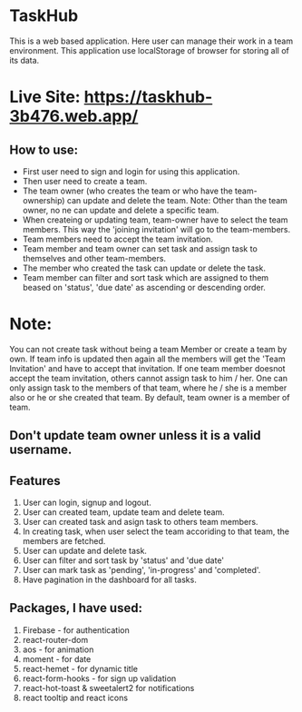 # TaskHub 

This is a web based application. Here user can manage their work in a team environment. This application
use localStorage of browser for storing all of its data.

# Live Site: https://taskhub-3b476.web.app/

## How to use:
* First user need to sign and login for using this application.
* Then user need to create a team.
* The team owner (who creates the team or who have the team-ownership) can update and delete the team.
Note: Other than the team owner, no ne can update and delete a specific team.
* When createing or updating team, team-owner have to select the team members. This way the 'joining invitation'
will go to the team-members.
* Team members need to accept the team invitation.
* Team member and team owner can set task and assign task to themselves and other team-members.
* The member who created the task can update or delete the task.
* Team member can filter and sort task which are assigned to them beased on 'status', 'due date' as ascending or descending order.

# Note: 
You can not create task without being a team Member or create a team by own. If team info is updated then again all the members will get the 'Team Invitation' and have to accept that invitation. If one team member doesnot accept the team invitation, others cannot assign task to him / her. One can only assign task to the members of that team, where he / she is a member also or he or she created that team. By default, team owner is a member of team. 

## Don't update team owner unless it is a valid username.

## Features
1. User can login, signup and logout.
2. User can created team, update team and delete team.
3. User can created task and asign task to others team members.
4. In creating task, when user select the team accoriding to that team, the members are fetched.
5. User can update and delete task.
6. User can filter and sort task by 'status' and 'due date'
7. User can mark task as 'pending', 'in-progress' and 'completed'.
8. Have pagination in the dashboard for all tasks.


## Packages, I have used:
1. Firebase - for authentication
2. react-router-dom
3. aos - for animation
4. moment - for date
5. react-hemet - for dynamic title
6. react-form-hooks - for sign up validation
7. react-hot-toast & sweetalert2 for notifications
8. react tooltip and react icons

